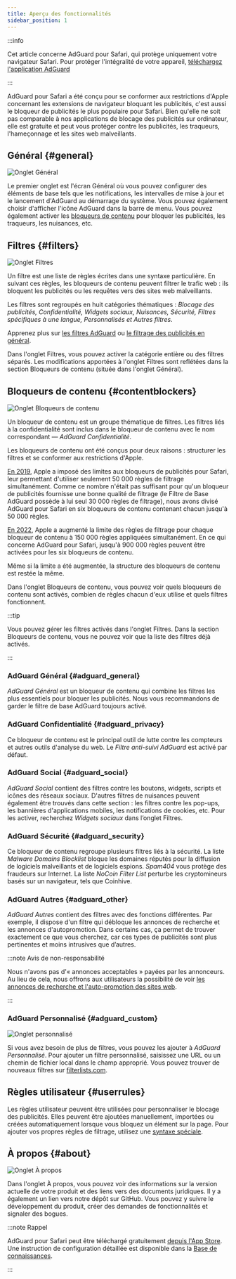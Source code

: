```yaml
---
title: Aperçu des fonctionnalités
sidebar_position: 1
---
```


:::info

Cet article concerne AdGuard pour Safari, qui protège uniquement votre navigateur Safari. Pour protéger l'intégralité de votre appareil, [téléchargez l'application AdGuard](https://agrd.io/download-kb-adblock)

:::

AdGuard pour Safari a été conçu pour se conformer aux restrictions d'Apple concernant les extensions de navigateur bloquant les publicités, c'est aussi le bloqueur de publicités le plus populaire pour Safari. Bien qu'elle ne soit pas comparable à nos applications de blocage des publicités sur ordinateur, elle est gratuite et peut vous protéger contre les publicités, les traqueurs, l'hameçonnage et les sites web malveillants.

## Général {#general}

![Onglet Général](https://cdn.adtidy.org/public/Adguard/Blog/AG_for_Safari_in-depth_review/General.png)

Le premier onglet est l'écran Général où vous pouvez configurer des éléments de base tels que les notifications, les intervalles de mise à jour et le lancement d'AdGuard au démarrage du système. Vous pouvez également choisir d'afficher l'icône AdGuard dans la barre de menu. Vous pouvez également activer les [bloqueurs de contenu](#contentblockers) pour bloquer les publicités, les traqueurs, les nuisances, etc.

## Filtres {#filters}

![Onglet Filtres](https://cdn.adtidy.org/public/Adguard/Blog/AG_for_Safari_in-depth_review/Filters.png)

Un filtre est une liste de règles écrites dans une syntaxe particulière. En suivant ces règles, les bloqueurs de contenu peuvent filtrer le trafic web : ils bloquent les publicités ou les requêtes vers des sites web malveillants.

Les filtres sont regroupés en huit catégories thématiques : *Blocage des publicités, Confidentialité, Widgets sociaux, Nuisances, Sécurité, Filtres spécifiques à une langue, Personnalisés et Autres filtres*.

Apprenez plus sur [les filtres AdGuard](/general/ad-filtering/adguard-filters) ou [le filtrage des publicités en général](/general/ad-filtering/how-ad-blocking-works).

Dans l'onglet Filtres, vous pouvez activer la catégorie entière ou des filtres séparés. Les modifications apportées à l'onglet Filtres sont reflétées dans la section Bloqueurs de contenu (située dans l'onglet Général).

## Bloqueurs de contenu {#contentblockers}

![Onglet Bloqueurs de contenu](https://cdn.adtidy.org/public/Adguard/Blog/AG_for_Safari_in-depth_review/Contentblockers.png)

Un bloqueur de contenu est un groupe thématique de filtres. Les filtres liés à la confidentialité sont inclus dans le bloqueur de contenu avec le nom correspondant — *AdGuard Confidentialité*.

Les bloqueurs de contenu ont été conçus pour deux raisons : structurer les filtres et se conformer aux restrictions d'Apple.

[En 2019](https://adguard.com/en/blog/adguard-safari-1-5.html), Apple a imposé des limites aux bloqueurs de publicités pour Safari, leur permettant d'utiliser seulement 50 000 règles de filtrage simultanément. Comme ce nombre n'était pas suffisant pour qu'un bloqueur de publicités fournisse une bonne qualité de filtrage (le Filtre de Base AdGuard possède à lui seul 30 000 règles de filtrage), nous avons divisé AdGuard pour Safari en six bloqueurs de contenu contenant chacun jusqu'à 50 000 règles.

[En 2022](https://adguard.com/en/blog/adguard-for-safari-1-11.html), Apple a augmenté la limite des règles de filtrage pour chaque bloqueur de contenu à 150 000 règles appliquées simultanément. En ce qui concerne AdGuard pour Safari, jusqu'à 900 000 règles peuvent être activées pour les six bloqueurs de contenu.

Même si la limite a été augmentée, la structure des bloqueurs de contenu est restée la même.

Dans l'onglet Bloqueurs de contenu, vous pouvez voir quels bloqueurs de contenu sont activés, combien de règles chacun d'eux utilise et quels filtres fonctionnent.

:::tip

Vous pouvez gérer les filtres activés dans l'onglet Filtres. Dans la section Bloqueurs de contenu, vous ne pouvez voir que la liste des filtres déjà activés.

:::

### AdGuard Général {#adguard_general}

*AdGuard Général* est un bloqueur de contenu qui combine les filtres les plus essentiels pour bloquer les publicités. Nous vous recommandons de garder le filtre de base AdGuard toujours activé.

### AdGuard Confidentialité {#adguard_privacy}

Ce bloqueur de contenu est le principal outil de lutte contre les compteurs et autres outils d'analyse du web. Le *Filtre anti-suivi AdGuard* est activé par défaut.

### AdGuard Social {#adguard_social}

*AdGuard Social* contient des filtres contre les boutons, widgets, scripts et icônes des réseaux sociaux. D'autres filtres de nuisances peuvent également être trouvés dans cette section : les filtres contre les pop-ups, les bannières d'applications mobiles, les notifications de cookies, etc. Pour les activer, recherchez *Widgets sociaux* dans l’onglet Filtres.

### AdGuard Sécurité {#adguard_security}

Ce bloqueur de contenu regroupe plusieurs filtres liés à la sécurité. La liste *Malware Domains Blocklist* bloque les domaines réputés pour la diffusion de logiciels malveillants et de logiciels espions. *Spam404* vous protège des fraudeurs sur Internet. La liste *NoCoin Filter List* perturbe les cryptomineurs basés sur un navigateur, tels que Coinhive.

### AdGuard Autres {#adguard_other}

*AdGuard Autres* contient des filtres avec des fonctions différentes. Par exemple, il dispose d'un filtre qui débloque les annonces de recherche et les annonces d'autopromotion. Dans certains cas, ça permet de trouver exactement ce que vous cherchez, car ces types de publicités sont plus pertinentes et moins intrusives que d’autres.

:::note Avis de non-responsabilité

Nous n'avons pas d'« annonces acceptables » payées par les annonceurs. Au lieu de cela, nous offrons aux utilisateurs la possibilité de voir [les annonces de recherche et l'auto-promotion des sites web](/general/ad-filtering/search-ads).

:::

### AdGuard Personnalisé {#adguard_custom}

![Onglet personnalisé](https://cdn.adtidy.org/public/Adguard/Blog/AG_for_Safari_in-depth_review/AGCustom.png)

Si vous avez besoin de plus de filtres, vous pouvez les ajouter à *AdGuard Personnalisé*. Pour ajouter un filtre personnalisé, saisissez une URL ou un chemin de fichier local dans le champ approprié. Vous pouvez trouver de nouveaux filtres sur [filterlists.com](https://filterlists.com/).

## Règles utilisateur {#userrules}

Les règles utilisateur peuvent être utilisées pour personnaliser le blocage des publicités. Elles peuvent être ajoutées manuellement, importées ou créées automatiquement lorsque vous bloquez un élément sur la page. Pour ajouter vos propres règles de filtrage, utilisez une [syntaxe spéciale](/general/ad-filtering/create-own-filters).

## À propos {#about}

![Onglet À propos](https://cdn.adtidy.org/public/Adguard/Blog/AG_for_Safari_in-depth_review/About.png)

Dans l'onglet À propos, vous pouvez voir des informations sur la version actuelle de votre produit et des liens vers des documents juridiques. Il y a également un lien vers notre dépôt sur GitHub. Vous pouvez y suivre le développement du produit, créer des demandes de fonctionnalités et signaler des bogues.

:::note Rappel

AdGuard pour Safari peut être téléchargé gratuitement [depuis l'App Store](https://apps.apple.com/app/adguard-for-safari/id1440147259). Une instruction de configuration détaillée est disponible dans la [Base de connaissances](../installation).

:::
